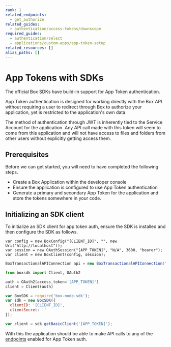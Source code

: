 ```yaml
---
rank: 1
related_endpoints:
  - get_authorize
related_guides:
  - authentication/access-tokens/downscope
required_guides:
  - authentication/select
  - applications/custom-apps/app-token-setup
related_resources: []
alias_paths: []
---
```


# App Tokens with SDKs

The official Box SDKs have build-in support for App Token authentication.

App Token authentication is designed for working directly with the
Box API without requiring a user to redirect through Box to authorize your
application, yet is restricted to the application's own data.

<Message notice>
  The method of authentication through JWT is inherently tied to the Service
  Account for the application. Any API call made with this token will seem to
  come from this application and will not have access to files and folders from
  other users without explicitly getting access them.
</Message>

## Prerequisites

Before we can get started, you will need to have completed the following steps.

- Create a Box Application within the developer console
- Ensure the application is configured to use App Token authentication
- Generate a primary and secondary App Token for the application and store the
  tokens somewhere in your code.

## Initializing an SDK client

To initialize an SDK client for app token auth, ensure the SDK is installed and
then configure the SDK as follows.

<Tabs>
  <Tab title='.Net'>

```dotnet
var config = new BoxConfig("[CLIENT_ID]", "", new Uri("http://localhost"));
var session = new OAuthSession("[APP_TOKEN]", "N/A", 3600, "bearer");
var client = new BoxClient(config, session);
```

  </Tab>

  <Tab title='Java'>

```java
BoxTransactionalAPIConnection api = new BoxTransactionalAPIConnection("[APP_TOKEN]");
```

  </Tab>

  <Tab title='Python'>

```python
from boxsdk import Client, OAuth2

auth = OAuth2(access_token='[APP_TOKEN]')
client = Client(auth)
```

  </Tab>

  <Tab title='Node'>

```js
var BoxSDK = require('box-node-sdk');
var sdk = new BoxSDK({
  clientID: '[CLIENT_ID]',
  clientSecret: ''
});

var client = sdk.getBasicClient('[APP_TOKEN]');
```

  </Tab>
</Tabs>

With this the application should be able to make API calls to any of the
[endpoints](g://authentication/app-token/endpoints) enabled for App Token auth.
